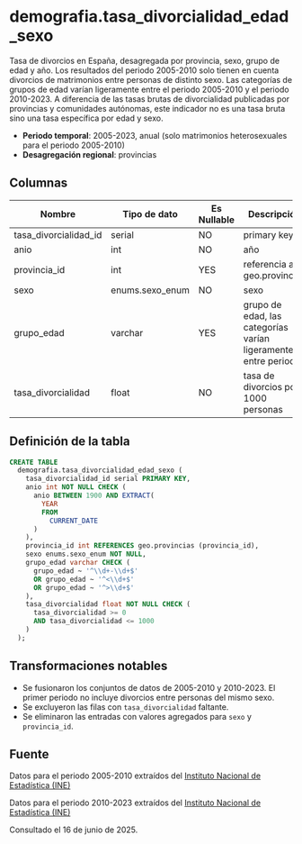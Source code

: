 # demografia.tasa_divorcialidad_edad_sexo

Tasa de divorcios en España, desagregada por provincia, sexo, grupo de edad y año. Los resultados del periodo 2005-2010 solo tienen en cuenta divorcios de matrimonios entre personas de distinto sexo. Las categorías de grupos de edad varían ligeramente entre el periodo 2005-2010 y el periodo 2010-2023. A diferencia de las tasas brutas de divorcialidad publicadas por provincias y comunidades autónomas, este indicador no es una tasa bruta sino una tasa específica por edad y sexo. 


- **Periodo temporal**: 2005-2023, anual (solo matrimonios heterosexuales para el periodo 2005-2010)
- **Desagregación regional**: provincias

## Columnas

| Nombre | Tipo de dato | Es Nullable | Descripción |
| --- | --- | --- | --- |
| tasa_divorcialidad_id | serial | NO | primary key |
| anio | int | NO | año |
| provincia_id | int | YES | referencia a geo.provincias |
| sexo | enums.sexo_enum | NO | sexo |
| grupo_edad | varchar | YES | grupo de edad, las categorías varían ligeramente entre periodos |
| tasa_divorcialidad | float | NO | tasa de divorcios por 1000 personas |

## Definición de la tabla

```sql
CREATE TABLE
  demografia.tasa_divorcialidad_edad_sexo (
    tasa_divorcialidad_id serial PRIMARY KEY,
    anio int NOT NULL CHECK (
      anio BETWEEN 1900 AND EXTRACT(
        YEAR
        FROM
          CURRENT_DATE
      )
    ),
    provincia_id int REFERENCES geo.provincias (provincia_id),
    sexo enums.sexo_enum NOT NULL,
    grupo_edad varchar CHECK (
      grupo_edad ~ '^\\d+-\\d+$'
      OR grupo_edad ~ '^<\\d+$'
      OR grupo_edad ~ '^>\\d+$'
    ),
    tasa_divorcialidad float NOT NULL CHECK (
      tasa_divorcialidad >= 0
      AND tasa_divorcialidad <= 1000
    )
  );
```

## Transformaciones notables

- Se fusionaron los conjuntos de datos de 2005-2010 y 2010-2023. El primer periodo no incluye divorcios entre personas del mismo sexo.
- Se excluyeron las filas con `tasa_divorcialidad` faltante.
- Se eliminaron las entradas con valores agregados para `sexo` y `provincia_id`.


## Fuente

Datos para el periodo 2005-2010 extraídos del <a href="https://www.ine.es/jaxiT3/Tabla.htm?t=25216&L=0" target="_blank">Instituto Nacional de Estadística (INE)</a>

Datos para el periodo 2010-2023 extraídos del <a href="https://www.ine.es/jaxiT3/Tabla.htm?t=25217&L=0" target="_blank">Instituto Nacional de Estadística (INE)</a>

Consultado el 16 de junio de 2025.
